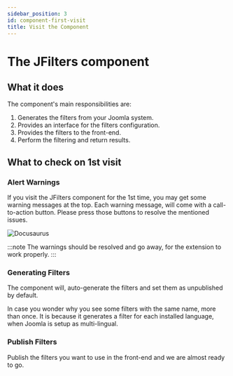 ```yaml
---
sidebar_position: 3
id: component-first-visit
title: Visit the Component
---
```


# The JFilters component

## What it does
The component's main responsibilities are:
1. Generates the filters from your Joomla system.
2. Provides an interface for the filters configuration.
3. Provides the filters to the front-end.
4. Perform the filtering and return results.

## What to check on 1st visit

### Alert Warnings
If you visit the JFilters component for the 1st time, you may get some warning messages at the top. 
Each warning message, will come with a call-to-action button. Please press those buttons to resolve the mentioned issues.

![Docusaurus](/img/getting-started/component-warnings.png)

:::note
The warnings should be resolved and go away, for the extension to work properly.
:::

### Generating Filters
The component will, auto-generate the filters and set them as unpublished by default.

In case you wonder why you see some filters with the same name, more than once. 
It is because it generates a filter for each installed language, when Joomla is setup as multi-lingual.

### Publish Filters
Publish the filters you want to use in the front-end and we are almost ready to go.

